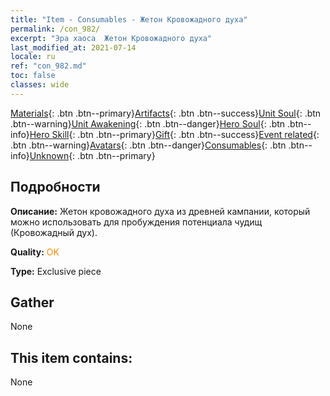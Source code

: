 ```yaml
---
title: "Item - Consumables - Жетон Кровожадного духа"
permalink: /con_982/
excerpt: "Эра хаоса  Жетон Кровожадного духа"
last_modified_at: 2021-07-14
locale: ru
ref: "con_982.md"
toc: false
classes: wide
---
```

 [Materials](/ItemsRU/){: .btn .btn--primary}[Artifacts](/ItemsRU/Artifacts/){: .btn .btn--success}[Unit Soul](/ItemsRU/UnitSoul/){: .btn .btn--warning}[Unit Awakening](/ItemsRU/UnitAwakening/){: .btn .btn--danger}[Hero Soul](/ItemsRU/HeroSoul/){: .btn .btn--info}[Hero Skill](/ItemsRU/HeroSkill/){: .btn .btn--primary}[Gift](/ItemsRU/Gift/){: .btn .btn--success}[Event related](/ItemsRU/Events/){: .btn .btn--warning}[Avatars](/ItemsRU/Avatars/){: .btn .btn--danger}[Consumables](/ItemsRU/Consumables/){: .btn .btn--info}[Unknown](/ItemsRU/Unknown/){: .btn .btn--primary}

## Подробности
 **Описание:** Жетон кровожадного духа из древней кампании, который можно использовать для пробуждения потенциала чудищ (Кровожадный дух).

 **Quality:** <span style="color: #FF8C00">OK</span>

 **Type:** Exclusive piece

## Gather

  None

## This item contains:

  None

